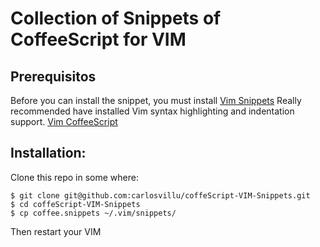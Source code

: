 # Collection of Snippets of CoffeeScript for VIM

## Prerequisitos

Before you can install the snippet, you must install [Vim Snippets](http://www.vim.org/scripts/script.php?script_id=2540)
Really recommended have installed Vim syntax highlighting and indentation support. [Vim CoffeeScript](http://github.com/kchmck/vim-coffee-script)

## Installation:

Clone this repo in some where:

    $ git clone git@github.com:carlosvillu/coffeScript-VIM-Snippets.git
    $ cd coffeScript-VIM-Snippets
    $ cp coffee.snippets ~/.vim/snippets/

Then restart your VIM

